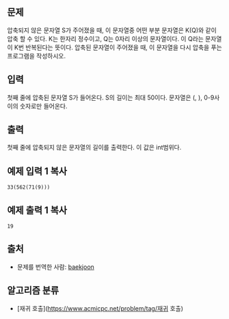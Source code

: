 ## 문제

압축되지 않은 문자열 S가 주어졌을 때, 이 문자열중 어떤 부분 문자열은 K(Q)와 같이 압축 할 수 있다. K는 한자리 정수이고, Q는 0자리 이상의 문자열이다. 이 Q라는 문자열이 K번 반복된다는 뜻이다. 압축된 문자열이 주어졌을 때, 이 문자열을 다시 압축을 푸는 프로그램을 작성하시오.

## 입력

첫째 줄에 압축된 문자열 S가 들어온다. S의 길이는 최대 50이다. 문자열은 (, ), 0-9사이의 숫자로만 들어온다.

## 출력

첫째 줄에 압축되지 않은 문자열의 길이를 출력한다. 이 값은 int범위다.

## 예제 입력 1 복사

```
33(562(71(9)))
```

## 예제 출력 1 복사

```
19
```

## 출처

- 문제를 번역한 사람: [baekjoon](https://www.acmicpc.net/user/baekjoon)

## 알고리즘 분류

- [재귀 호출](https://www.acmicpc.net/problem/tag/재귀 호출)
